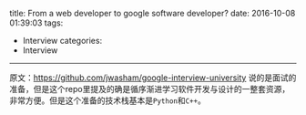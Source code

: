 title: From a web developer to google software developer?
date: 2016-10-08 01:39:03
tags:
- Interview
categories:
- Interview
---

原文：https://github.com/jwasham/google-interview-university 说的是面试的准备，但是这个repo里提及的确是循序渐进学习软件开发与设计的一整套资源，非常方便。但是这个准备的技术栈基本是`Python`和`C++`。